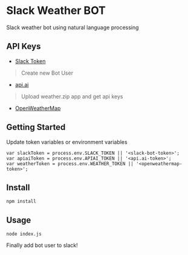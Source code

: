# Slack Weather BOT

Slack weather bot using natural language processing

## API Keys
- [Slack Token](https://api.slack.com/tokens)
> Create new Bot User

- [api.ai](https://api.ai)
> Upload weather.zip app and get api keys

- [OpenWeatherMap](http://openweathermap.org/appid)

## Getting Started
Update token variables or environment variables

```
var slackToken = process.env.SLACK_TOKEN || '<slack-bot-token>';
var apiaiToken = process.env.APIAI_TOKEN || '<api.ai-token>';
var weatherToken = process.env.WEATHER_TOKEN || '<openweathermap-token>';
```

## Install
```
npm install
```

## Usage
```
node index.js
```

Finally add bot user to slack!
